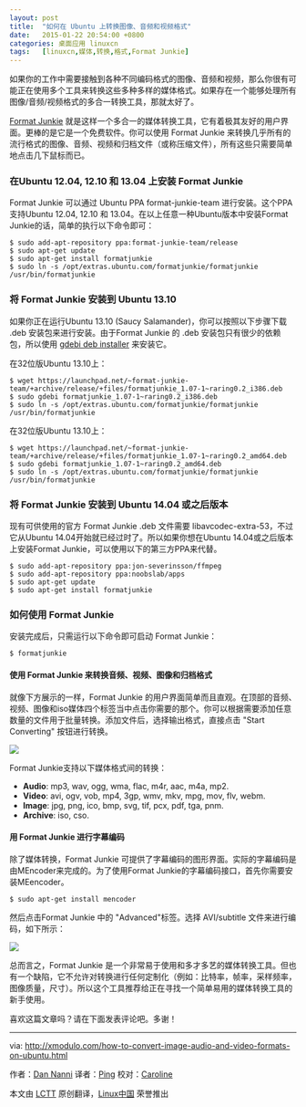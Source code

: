 ```yaml
---
layout: post
title:	"如何在 Ubuntu 上转换图像、音频和视频格式"
date:	2015-01-22 20:54:00 +0800 
categories:	桌面应用 linuxcn 
tags:	[linuxcn,媒体,转换,格式,Format Junkie]
---
```



如果你的工作中需要接触到各种不同编码格式的图像、音频和视频，那么你很有可能正在使用多个工具来转换这些多种多样的媒体格式。如果存在一个能够处理所有图像/音频/视频格式的多合一转换工具，那就太好了。


[Format Junkie](https://launchpad.net/format-junkie) 就是这样一个多合一的媒体转换工具，它有着极其友好的用户界面。更棒的是它是一个免费软件。你可以使用 Format Junkie 来转换几乎所有的流行格式的图像、音频、视频和归档文件（或称压缩文件），所有这些只需要简单地点击几下鼠标而已。


### 在Ubuntu 12.04, 12.10 和 13.04 上安装 Format Junkie


Format Junkie 可以通过 Ubuntu PPA format-junkie-team 进行安装。这个PPA支持Ubuntu 12.04, 12.10 和 13.04。在以上任意一种Ubuntu版本中安装Format Junkie的话，简单的执行以下命令即可：



```
$ sudo add-apt-repository ppa:format-junkie-team/release
$ sudo apt-get update
$ sudo apt-get install formatjunkie
$ sudo ln -s /opt/extras.ubuntu.com/formatjunkie/formatjunkie /usr/bin/formatjunkie

```

### 将 Format Junkie 安装到 Ubuntu 13.10


如果你正在运行Ubuntu 13.10 (Saucy Salamander)，你可以按照以下步骤下载 .deb 安装包来进行安装。由于Format Junkie 的 .deb 安装包只有很少的依赖包，所以使用 [gdebi deb installer](http://xmodulo.com/how-to-install-deb-file-with-dependencies.html) 来安装它。


在32位版Ubuntu 13.10上：



```
$ wget https://launchpad.net/~format-junkie-team/+archive/release/+files/formatjunkie_1.07-1~raring0.2_i386.deb
$ sudo gdebi formatjunkie_1.07-1~raring0.2_i386.deb
$ sudo ln -s /opt/extras.ubuntu.com/formatjunkie/formatjunkie /usr/bin/formatjunkie 

```

在32位版Ubuntu 13.10上：



```
$ wget https://launchpad.net/~format-junkie-team/+archive/release/+files/formatjunkie_1.07-1~raring0.2_amd64.deb
$ sudo gdebi formatjunkie_1.07-1~raring0.2_amd64.deb
$ sudo ln -s /opt/extras.ubuntu.com/formatjunkie/formatjunkie /usr/bin/formatjunkie 

```

### 将 Format Junkie 安装到 Ubuntu 14.04 或之后版本


现有可供使用的官方 Format Junkie .deb 文件需要 libavcodec-extra-53，不过它从Ubuntu 14.04开始就已经过时了。所以如果你想在Ubuntu 14.04或之后版本上安装Format Junkie，可以使用以下的第三方PPA来代替。



```
$ sudo add-apt-repository ppa:jon-severinsson/ffmpeg
$ sudo add-apt-repository ppa:noobslab/apps
$ sudo apt-get update
$ sudo apt-get install formatjunkie 

```

### 如何使用 Format Junkie


安装完成后，只需运行以下命令即可启动 Format Junkie：



```
$ formatjunkie 

```

#### 使用 Format Junkie 来转换音频、视频、图像和归档格式


就像下方展示的一样，Format Junkie 的用户界面简单而且直观。在顶部的音频、视频、图像和iso媒体四个标签当中点击你需要的那个。你可以根据需要添加任意数量的文件用于批量转换。添加文件后，选择输出格式，直接点击 "Start Converting" 按钮进行转换。


![](/Asserts/Images//attachment/album/201501/22/205425e3jjqzsdjnv9natg.jpg)


Format Junkie支持以下媒体格式间的转换：


* **Audio**: mp3, wav, ogg, wma, flac, m4r, aac, m4a, mp2.
* **Video**: avi, ogv, vob, mp4, 3gp, wmv, mkv, mpg, mov, flv, webm.
* **Image**: jpg, png, ico, bmp, svg, tif, pcx, pdf, tga, pnm.
* **Archive**: iso, cso.


#### 用 Format Junkie 进行字幕编码


除了媒体转换，Format Junkie 可提供了字幕编码的图形界面。实际的字幕编码是由MEncoder来完成的。为了使用Format Junkie的字幕编码接口，首先你需要安装MEencoder。



```
$ sudo apt-get install mencoder

```

然后点击Format Junkie 中的 "Advanced"标签。选择 AVI/subtitle 文件来进行编码，如下所示：


![](/Asserts/Images//attachment/album/201501/22/205428qkxjjjifj2vkkjm2.jpg)


总而言之，Format Junkie 是一个非常易于使用和多才多艺的媒体转换工具。但也有一个缺陷，它不允许对转换进行任何定制化（例如：比特率，帧率，采样频率，图像质量，尺寸）。所以这个工具推荐给正在寻找一个简单易用的媒体转换工具的新手使用。


喜欢这篇文章吗？请在下面发表评论吧。多谢！




---


via: <http://xmodulo.com/how-to-convert-image-audio-and-video-formats-on-ubuntu.html>


作者：[Dan Nanni](http://xmodulo.com/author/nanni) 译者：[Ping](https://github.com/mr-ping) 校对：[Caroline](https://github.com/carolinewuyan)


本文由 [LCTT](https://github.com/LCTT/TranslateProject) 原创翻译，[Linux中国](http://linux.cn/) 荣誉推出
